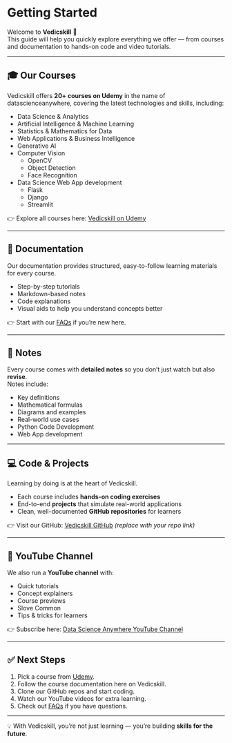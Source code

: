 # Getting Started

Welcome to **Vedicskill** 🚀  
This guide will help you quickly explore everything we offer — from courses and documentation to hands-on code and video tutorials.  

---

## 🎓 Our Courses  
Vedicskill offers **20+ courses on Udemy** in the name of datascienceanywhere, covering the latest technologies and skills, including:  
- Data Science & Analytics  
- Artificial Intelligence & Machine Learning  
- Statistics & Mathematics for Data  
- Web Applications & Business Intelligence  
- Generative AI
- Computer Vision
  - OpenCV
  - Object Detection
  - Face Recognition
- Data Science Web App development
  - Flask
  - Django
  - Streamlit

👉 Explore all courses here: [Vedicskill on Udemy](https://www.udemy.com/user/freeai-space/)  

---

## 📘 Documentation  
Our documentation provides structured, easy-to-follow learning materials for every course.  
- Step-by-step tutorials  
- Markdown-based notes  
- Code explanations  
- Visual aids to help you understand concepts better  

👉 Start with our [FAQs](faqs/README) if you’re new here.  

---

## 📝 Notes  
Every course comes with **detailed notes** so you don’t just watch but also **revise**.  
Notes include:  
- Key definitions  
- Mathematical formulas  
- Diagrams and examples  
- Real-world use cases  
- Python Code Development
- Web App development

---

## 💻 Code & Projects  
Learning by doing is at the heart of Vedicskill.  
- Each course includes **hands-on coding exercises**  
- End-to-end **projects** that simulate real-world applications  
- Clean, well-documented **GitHub repositories** for learners  

👉 Visit our GitHub: [Vedicskill GitHub](https://github.com/) *(replace with your repo link)*  

---

## 🎥 YouTube Channel  
We also run a **YouTube channel** with:  
- Quick tutorials  
- Concept explainers  
- Course previews  
- Slove Common
- Tips & tricks for learners  

👉 Subscribe here: [Data Science Anywhere YouTube Channel](https://www.youtube.com/@datascienceanywhere)  

---

## ✅ Next Steps  
1. Pick a course from [Udemy](https://www.udemy.com/user/freeai-space/).  
2. Follow the course documentation here on Vedicskill.  
3. Clone our GitHub repos and start coding.  
4. Watch our YouTube videos for extra learning.  
5. Check out [FAQs](faqs/README) if you have questions.  

---

💡 With Vedicskill, you’re not just learning — you’re building **skills for the future**.  


[routing]: https://vuejs.press/guide/page.html#routing
[content]: https://vuejs.press/guide/page.html#content
[synatex-extensions]: https://vuejs.press/guide/markdown.html#syntax-extensions
[vue-feature]: https://vuejs.press/guide/markdown.html#using-vue-in-markdown
[config]: https://vuejs.press/guide/configuration.html#client-config-file
[client-config]: https://vuejs.press/guide/configuration.html#client-config-file
[frontmatter]: https://vuejs.press/guide/page.html#frontmatter
[navbar]: https://vuejs.press/reference/default-theme/config.html#navbar
[sidebar]: https://vuejs.press/reference/default-theme/config.html#sidebar
[default-theme]: https://vuejs.press/reference/default-theme/
[style]: https://vuejs.press/reference/default-theme/styles.html#style-file
